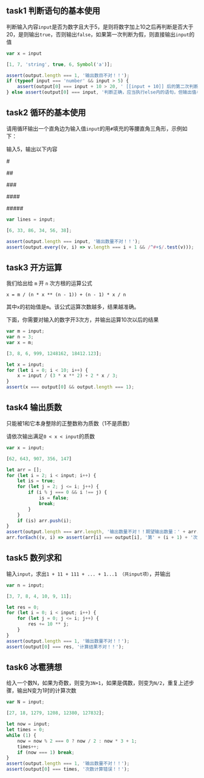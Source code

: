 ## task1 判断语句的基本使用

判断输入内容`input`是否为数字且大于5，是则将数字加上10之后再判断是否大于20，是则输出`true`，否则输出`false`，如果第一次判断为假，则直接输出`input`的值

```js init
var x = input
```

```js input
[1, 7, 'string', true, 6, Symbol('a')];
```

```js judger
assert(output.length === 1, '输出数目不对！！');
if (typeof input === 'number' && input > 5) {
    assert(output[0] === input + 10 > 20, ' [[input + 10]] 后的第二次判断错误！！');
} else assert(output[0] === input, '判断正确，应当执行else内的语句，但输出值与 [[input]] 不同');
```

## task2 循环的基本使用

请用循环输出一个直角边为输入值`input`的用`#`填充的等腰直角三角形，示例如下：

输入5，输出以下内容

\#

\##

\###

\####

\#####

```js init
var lines = input;
```

```js input
[6, 33, 86, 34, 56, 38];
```

```js judger
assert(output.length === input, '输出数量不对！！');
assert(output.every((v, i) => v.length === i + 1 && /^#+$/.test(v)));
```

## task3 开方运算

我们给出给 `m` 开 `n` 次方根的运算公式

`x = m / (n * x ** (n - 1)) + (n - 1) * x / n`

其中`x`的初始值是`m`。该公式运算次数越多，结果越准确。

下面，你需要对输入的数字开3次方，并输出运算10次以后的结果

```js init
var m = input;
var n = 3;
var x = m;
```

```js input
[3, 8, 6, 999, 1248162, 18412.123];
```

```js judger
let x = input;
for (let i = 0; i < 10; i++) {
    x = input / (3 * x ** 2) + 2 * x / 3;
}
assert(x === output[0] && output.length === 1);
```

## task4 输出质数

只能被1和它本身整除的正整数称为质数（1不是质数）

请依次输出满足`0 < x < input`的质数

```js init
var x = input;
```

```js input
[62, 643, 907, 356, 147]
```

```js judger
let arr = [];
for (let i = 2; i < input; i++) {
    let is = true;
    for (let j = 2; j <= i; j++) {
        if (i % j === 0 && i !== j) {
            is = false;
            break;
        }
    }
    if (is) arr.push(i);
}
assert(output.length === arr.length, '输出数量不对！！期望输出数量：' + arr.length + '，当前输出数量：' + output.length);
arr.forEach((v, i) => assert(arr[i] === output[i], '第' + (i + 1) + '次输出错误！！！'));
```

## task5 数列求和

输入`input`，求出`1 + 11 + 111 + ... + 1...1 （共input项）`，并输出

```js init
var n = input;
```

```js input
[3, 7, 8, 4, 10, 9, 11];
```

```js judger
let res = 0;
for (let i = 0; i < input; i++) {
    for (let j = 0; j <= i; j++) {
        res += 10 ** j;
    }
}
assert(output.length === 1, '输出数量不对！！');
assert(output[0] === res, '计算结果不对！！');
```

## task6 冰雹猜想

给入一个数N，如果为奇数，则变为`3N+1`，如果是偶数，则变为`N/2`，重复上述步骤，输出N变为1时的计算次数

```js init
var N = input;
```

```js input
[27, 18, 1279, 1208, 12380, 127832];
```

```js judger
let now = input;
let times = 0;
while (1) {
    now = now % 2 === 0 ? now / 2 : now * 3 + 1;
    times++;
    if (now === 1) break;
}
assert(output.length === 1, '输出数量不对！！');
assert(output[0] === times, '次数计算错误！！');
```
